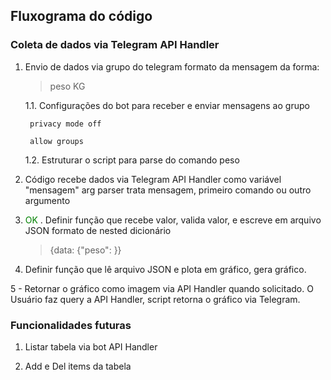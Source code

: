 ## Fluxograma do código

### Coleta de dados via Telegram API Handler

1. Envio de dados via grupo do telegram
    formato da mensagem da forma:

    > peso <float> KG

    1.1. Configurações do bot para receber e enviar mensagens ao grupo

        privacy mode off

        allow groups

    1.2. Estruturar o script para parse do comando peso

2.  Código recebe dados via Telegram API Handler como variável "mensagem"
    arg parser trata mensagem, primeiro comando <peso> ou outro argumento

3. <span style="color:green"> OK </span>. Definir função que recebe valor, valida valor, e escreve em arquivo JSON
    formato de nested dicionário

    > {data: {"peso": <peso>}}

4. Definir função que lê arquivo JSON e plota em gráfico, gera gráfico.

5 - Retornar o gráfico como imagem via API Handler quando solicitado.
    O Usuário faz query a API Handler, script retorna o gráfico via Telegram.


### Funcionalidades futuras

1. Listar tabela via bot API Handler


2. Add e Del items da tabela

